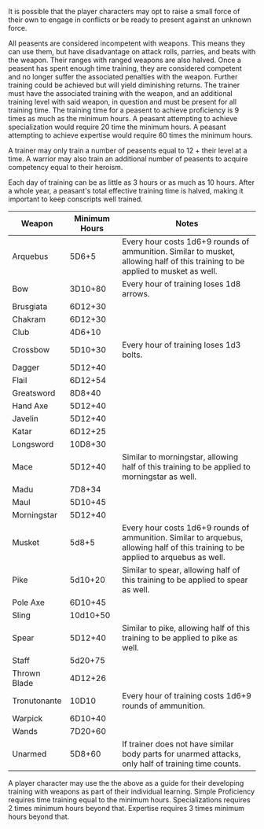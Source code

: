 It is possible that the player characters may opt to raise a small force of their own to engage in conflicts or be ready to present against an unknown force.

All peasents are considered incompetent with weapons. This means they can use them, but have disadvantage on attack rolls, parries, and beats with the weapon. Their ranges with ranged weapons are also halved. Once a peasent has spent enough time training, they are considered competent and no longer suffer the associated penalties with the weapon. Further training could be achieved but will yield diminishing returns. The trainer must have the associated training with the weapon, and an additional training level with said weapon, in question and must be present for all training time. The training time for a peasent to achieve proficiency is 9 times as much as the minimum hours. A peasant attempting to achieve specialization would require 20 time the minimum hours. A peasant attempting to achieve expertise would require 60 times the minimum hours.

A trainer may only train a number of peasents equal to 12 + their level at a time. A warrior may also train an additional number of peasents to acquire competency equal to their heroism.

Each day of training can be as little as 3 hours or as much as 10 hours. After a whole year, a peasant's total effective training time is halved, making it important to keep conscripts well trained.

| Weapon | Minimum Hours | Notes |
|-|-|-|
| Arquebus               | 5D6+5   | Every hour costs 1d6+9 rounds of ammunition. Similar to musket, allowing half of this training to be applied to musket as well.  |
| Bow                    | 3D10+80 | Every hour of training loses 1d8 arrows. |
| Brusgiata              | 6D12+30 | |
| Chakram                | 6D12+30 | |
| Club                   | 4D6+10  | |
| Crossbow               | 5D10+30 | Every hour of training loses 1d3 bolts. |
| Dagger                 | 5D12+40 | |
| Flail                  | 6D12+54 | |
| Greatsword             | 8D8+40  | |
| Hand Axe               | 5D12+40 | |
| Javelin                | 5D12+40 | |
| Katar                  | 6D12+25 | |
| Longsword              | 10D8+30 | |
| Mace                   | 5D12+40 | Similar to morningstar, allowing half of this training to be applied to morningstar as well. |
| Madu                   | 7D8+34  | |
| Maul                   | 5D10+45 | |
| Morningstar            | 5D12+40 | |
| Musket                 | 5d8+5   | Every hour costs 1d6+9 rounds of ammunition. Similar to arquebus, allowing half of this training to be applied to arquebus as well. |
| Pike                   | 5d10+20 | Similar to spear, allowing half of this training to be applied to spear as well. |
| Pole Axe               | 6D10+45 | |
| Sling                  | 10d10+50| |
| Spear                  | 5D12+40 | Similar to pike, allowing half of this training to be applied to pike as well. |
| Staff                  | 5d20+75 | |
| Thrown Blade           | 4D12+26 | |
| Tronutonante           |  10D10  | Every hour of training costs 1d6+9 rounds of ammunition. |
| Warpick                | 6D10+40 | |
| Wands                  | 7D20+60 | |
| Unarmed                | 5D8+60  | If trainer does not have similar body parts for unarmed attacks, only half of training time counts. |

A player character may use the the above as a guide for their developing training with weapons as part of their individual learning. Simple Proficiency requires time training equal to the minimum hours. Specializations requires 2 times minimum hours beyond that. Expertise requires 3 times minimum hours beyond that.
